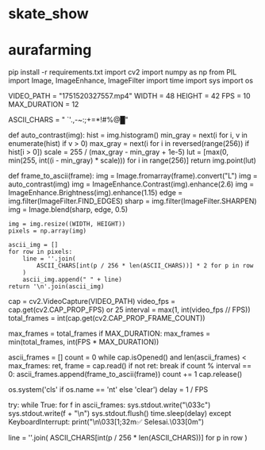 # skate_show
# aurafarming
pip install -r requirements.txt
import cv2
import numpy as np
from PIL import Image, ImageEnhance, ImageFilter
import time
import sys
import os

VIDEO_PATH = "1751520327557.mp4"
WIDTH = 48
HEIGHT = 42
FPS = 10
MAX_DURATION = 12

ASCII_CHARS = " `'.,-~:;+=*!#%@█"  

def auto_contrast(img):
    hist = img.histogram()
    min_gray = next(i for i, v in enumerate(hist) if v > 0)
    max_gray = next(i for i in reversed(range(256)) if hist[i > 0])
    scale = 255 / (max_gray - min_gray + 1e-5)
    lut = [max(0, min(255, int((i - min_gray) * scale))) for i in range(256)]
    return img.point(lut)

def frame_to_ascii(frame):
    img = Image.fromarray(frame).convert("L")
    img = auto_contrast(img)
    img = ImageEnhance.Contrast(img).enhance(2.6)
    img = ImageEnhance.Brightness(img).enhance(1.15)
    edge = img.filter(ImageFilter.FIND_EDGES)
    sharp = img.filter(ImageFilter.SHARPEN)
    img = Image.blend(sharp, edge, 0.5)

    img = img.resize((WIDTH, HEIGHT))
    pixels = np.array(img)

    ascii_img = []
    for row in pixels:
        line = ''.join(
            ASCII_CHARS[int(p / 256 * len(ASCII_CHARS))] * 2 for p in row
        )
        ascii_img.append(" " + line)  
    return '\n'.join(ascii_img)


cap = cv2.VideoCapture(VIDEO_PATH)
video_fps = cap.get(cv2.CAP_PROP_FPS) or 25
interval = max(1, int(video_fps // FPS))
total_frames = int(cap.get(cv2.CAP_PROP_FRAME_COUNT))

max_frames = total_frames
if MAX_DURATION:
    max_frames = min(total_frames, int(FPS * MAX_DURATION))

ascii_frames = []
count = 0
while cap.isOpened() and len(ascii_frames) < max_frames:
    ret, frame = cap.read()
    if not ret:
        break
    if count % interval == 0:
        ascii_frames.append(frame_to_ascii(frame))
    count += 1
cap.release()

os.system('cls' if os.name == 'nt' else 'clear')
delay = 1 / FPS

try:
    while True:
        for f in ascii_frames:
            sys.stdout.write("\033c")
            sys.stdout.write(f + "\n")
            sys.stdout.flush()
            time.sleep(delay)
except KeyboardInterrupt:
    print("\n\033[1;32m✅ Selesai.\033[0m")

line = ''.join(
    ASCII_CHARS[int(p / 256 * len(ASCII_CHARS))] for p in row
)
